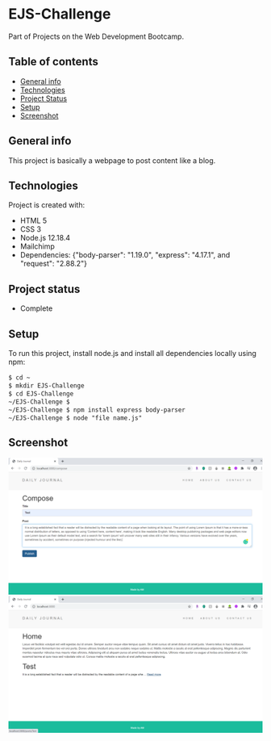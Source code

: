 # EJS-Challenge
Part of Projects on the Web Development Bootcamp.

## Table of contents
* [General info](#general-info)
* [Technologies](#technologies)
* [Project Status](#project-status)
* [Setup](#setup)
* [Screenshot](#screenshot)

## General info
This project is basically a webpage to post content like a blog.
	
## Technologies
Project is created with:
* HTML 5
* CSS 3
* Node.js 12.18.4
* Mailchimp
* Dependencies: {"body-parser": "1.19.0", "express": "4.17.1", and "request": "2.88.2"}

## Project status
* Complete
	
## Setup
To run this project, install node.js and install all dependencies locally using npm:

```
$ cd ~
$ mkdir EJS-Challenge
$ cd EJS-Challenge
~/EJS-Challenge $
~/EJS-Challenge $ npm install express body-parser
~/EJS-Challenge $ node "file name.js"
```

## Screenshot
![Alt text](/blog-screenShot.png?raw=true)
![Alt text](/blog-screenShot2.png?raw=true)
